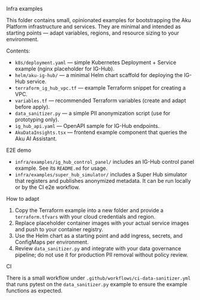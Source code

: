 Infra examples

This folder contains small, opinionated examples for bootstrapping the Aku Platform infrastructure and services. They are minimal and intended as starting points — adapt variables, regions, and resource sizing to your environment.

Contents:

- `k8s/deployment.yaml` — simple Kubernetes Deployment + Service example (nginx placeholder for IG-Hub).
- `helm/aku-ig-hub/` — a minimal Helm chart scaffold for deploying the IG-Hub service.
- `terraform_ig_hub_vpc.tf` — example Terraform snippet for creating a VPC.
- `variables.tf` — recommended Terraform variables (create and adapt before apply).
- `data_sanitizer.py` — a simple PII anonymization script (use for prototyping only).
- `ig_hub_api.yaml` — OpenAPI sample for IG-Hub endpoints.
- `AkuDataInsights.tsx` — frontend example component that queries the Aku AI Assistant.

E2E demo

- `infra/examples/ig_hub_control_panel/` includes an IG-Hub control panel example. See its `README.md` for usage.
- `infra/examples/super_hub_simulator/` includes a Super Hub simulator that registers and publishes anonymized metadata. It can be run locally or by the CI e2e workflow.

How to adapt

1. Copy the Terraform example into a new folder and provide a `terraform.tfvars` with your cloud credentials and region.
2. Replace placeholder container images with your actual service images and push to your container registry.
3. Use the Helm chart as a starting point and add ingress, secrets, and ConfigMaps per environment.
4. Review `data_sanitizer.py` and integrate with your data governance pipeline; do not use it for production PII removal without policy review.

CI

There is a small workflow under `.github/workflows/ci-data-sanitizer.yml` that runs pytest on the `data_sanitizer.py` example to ensure the example functions as expected.
